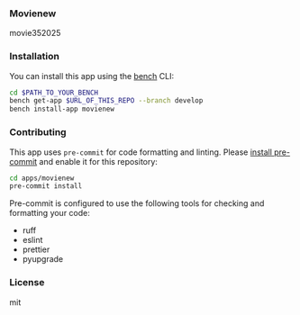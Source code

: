 ### Movienew

movie352025

### Installation

You can install this app using the [bench](https://github.com/frappe/bench) CLI:

```bash
cd $PATH_TO_YOUR_BENCH
bench get-app $URL_OF_THIS_REPO --branch develop
bench install-app movienew
```

### Contributing

This app uses `pre-commit` for code formatting and linting. Please [install pre-commit](https://pre-commit.com/#installation) and enable it for this repository:

```bash
cd apps/movienew
pre-commit install
```

Pre-commit is configured to use the following tools for checking and formatting your code:

- ruff
- eslint
- prettier
- pyupgrade

### License

mit
